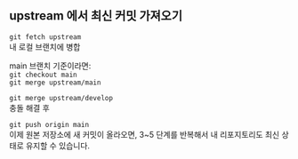 ## upstream 에서 최신 커밋 가져오기<br>

```git fetch upstream```<br>
내 로컬 브랜치에 병합<br>

main 브랜치 기준이라면:<br>
```git checkout main```<br>
```git merge upstream/main```<br>

```git merge upstream/develop```<br>
충돌 해결 후<br>

```git push origin main  ```<br>
이제 원본 저장소에 새 커밋이 올라오면, 3~5 단계를 반복해서 내 리포지토리도 최신 상태로 유지할 수 있습니다.
